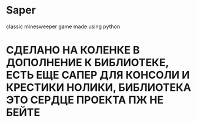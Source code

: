 # Saper
classic minesweeper game made using python

# СДЕЛАНО НА КОЛЕНКЕ В ДОПОЛНЕНИЕ К БИБЛИОТЕКЕ, ЕСТЬ ЕЩЕ САПЕР ДЛЯ КОНСОЛИ И КРЕСТИКИ НОЛИКИ, БИБЛИОТЕКА ЭТО СЕРДЦЕ ПРОЕКТА ПЖ НЕ БЕЙТЕ
